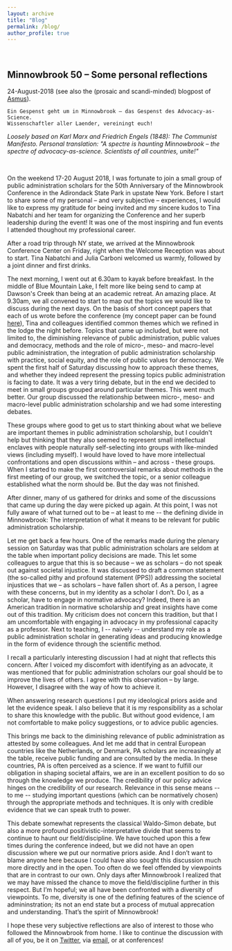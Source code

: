 ```yaml
---
layout: archive
title: "Blog"
permalink: /blog/
author_profile: true
---
```


<br />
  
## Minnowbrook 50 – Some personal reflections
24-August-2018  (see also the (prosaic and scandi-minded) blogpost of <a href="http://asmusolsen.com/thoughts/" target="_blank"><u>Asmus</u></a>).

  

`Ein Gespenst geht um in Minnowbrook – das Gespenst des Advocacy-as-Science.`  
`Wissenschaftler aller Laender, vereiningt euch!`

*Loosely based on Karl Marx and Friedrich Engels (1848): The Communist Manifesto. Personal translation: "A spectre is haunting Minnowbrook – the spectre of advocacy-as-science. Scientists of all countries, unite!"*

<br />

On the weekend 17-20 August 2018, I was fortunate to join a small group of public administration scholars for the 50th Anniversary of the Minnowbrook Conference in the Adirondack State Park in upstate New York. Before I start to share some of my personal – and very subjective – experiences, I would like to express my gratitude for being invited and my sincere kudos to Tina Nabatchi and her team for organizing the Conference and her superb leadership during the event! It was one of the most inspiring and fun events I attended thoughout my professional career.

After a road trip through NY state, we arrived at the Minnowbrook Conference Center on Friday, right when the Welcome Reception was about to start. Tina Nabatchi and Julia Carboni welcomed us warmly, followed by a joint dinner and first drinks. 

The next morning, I went out at 6.30am to kayak before breakfast. In the middle of Blue Mountain Lake, I felt more like being send to camp at Dawson's Creek than being at an academic retreat. An amazing place. At 9.30am, we all convened to start to map out the topics we would like to discuss during the next days. On the basis of short concept papers that each of us wrote before the conference (my concept paper can be found <a href="https://www.dropbox.com/s/fkk06mvqg2jfjfm/Jilke_Microfoundations.pdf?dl=0" target="_blank"><u>here</u></a>), Tina and colleagues identified common themes which we refined in the lodge the night before. Topics that came up included, but were not limited to, the diminishing relevance of public administration, public values and democracy, methods and the role of micro-, meso- and macro-level public administration, the integration of public administration scholarship with practice, social equity, and the role of public values for democracy. We spent the first half of Saturday discussing how to approach these themes, and whether they indeed represent the pressing topics public administration is facing to date. It was a very tiring debate, but in the end we decided to meet in small groups grouped around particular themes. This went much better. Our group discussed the relationship between micro-, meso- and macro-level public administration scholarship and we had some interesting debates.

These groups where good to get us to start thinking about what we believe are important themes in public administration scholarship, but I couldn't help but thinking that they also seemed to represent small intellectual enclaves with people naturally self-selecting into groups with like-minded views (including myself). I would have loved to have more intellectual confrontations and open discussions within – and across - these groups. When I started to make the first controversial remarks about methods in the first meeting of our group, we switched the topic, or a senior colleague established what the norm should be. But the day was not finished.

After dinner, many of us gathered for drinks and some of the discussions that came up during the day were picked up again. At this point, I was not fully aware of what turned out to be – at least to me -- the defining divide in Minnowbrook: The interpretation of what it means to be relevant for public administration scholarship.

Let me get back a few hours. One of the remarks made during the plenary session on Saturday was that public administration scholars are seldom at the table when important policy decisions are made. This let some colleagues to argue that this is so because – we as scholars – do not speak out against societal injustice. It was discussed to draft a common statement (the so-called pithy and profound statement (PPS)) addressing the societal injustices that we – as scholars – have fallen short of. As a person, I agree with these concerns, but in my identity as a scholar I don’t. Do I, as a scholar, have to engage in normative advocacy? Indeed, there is an American tradition in normative scholarship and great insights have come out of this tradition. My criticism does not concern this tradition, but that I am uncomfortable with engaging in advocacy in my professional capacity as a professor. Next to teaching, I -- naively -- understand my role as a public administration scholar in generating ideas and producing knowledge in the form of evidence through the scientific method.

I recall a particularly interesting discussion I had at night that reflects this concern. After I voiced my discomfort with identifying as an advocate, it was mentioned that for public administration scholars our goal should be to improve the lives of others. I agree with this observation – by large. However, I disagree with the way of how to achieve it.

When answering research questions I put my ideological priors aside and let the evidence speak. I also believe that it is my responsibility as a scholar to share this knowledge with the public. But without good evidence, I am not comfortable to make policy suggestions, or to advice public agencies.

This brings me back to the diminishing relevance of public administration as attested by some colleagues. And let me add that in central European countries like the Netherlands, or Denmark, PA scholars are increasingly at the table, receive public funding and are consulted by the media. In these countries, PA is often perceived as a science. If we want to fulfill our obligation in shaping societal affairs, we are in an excellent position to do so through the knowledge we produce. The credibility of our policy advice hinges on the credibility of our research. Relevance in this sense means -- to me -- studying important questions (which can be normatively chosen) through the appropriate methods and techniques. It is only with credible evidence that we can speak truth to power.

This debate somewhat represents the classical Waldo-Simon debate, but also a more profound positivistic-interpretative divide that seems to continue to haunt our field/discipline. We have touched upon this a few times during the conference indeed, but we did not have an open discussion where we put our normative priors aside. And I don’t want to blame anyone here because I could have also sought this discussion much more directly and in the open. Too often do we feel offended by viewpoints that are in contrast to our own. Only days after Minnowbrook I realized that we may have missed the chance to move the field/discipline further in this respect. But I’m hopeful; we all have been confronted with a diversity of viewpoints. To me, diversity is one of the defining features of the science of admininstration; its not an end state but a process of mutual apprecation and understanding. That’s the spirit of Minnowbrook!

I hope these very subjective reflections are also of interest to those who followed the Minnowbrook from home. I like to continue the discussion with all of you, be it on <a href="https://twitter.com/SebJilke/" target="_blank"><u>Twitter</u></a>, via <a href="mailto:sebastian.jilke@rutgers.edu">email</a>, or at conferences!
